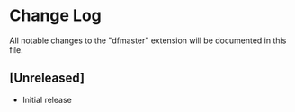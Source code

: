 # Change Log

All notable changes to the "dfmaster" extension will be documented in this file.

## [Unreleased]

- Initial release

